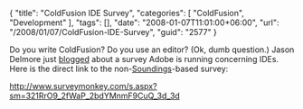 {
	"title": "ColdFusion IDE Survey",
	"categories": [
		"ColdFusion",
		"Development"
	],
	"tags": [],
	"date": "2008-01-07T11:01:00+06:00",
	"url": "/2008/01/07/ColdFusion-IDE-Survey",
	"guid": "2577"
}

Do you write ColdFusion? Do you use an editor? (Ok, dumb question.) Jason Delmore just <a href="http://www.cfinsider.com/index.cfm/2008/1/7/Adobe-ColdFusion-IDE-Survey">blogged</a> about a survey Adobe is running concerning IDEs. Here is the direct link to the non-<a href="http://soundings.riaforge.org">Soundings</a>-based survey:

<a href="http://www.surveymonkey.com/s.aspx?sm=321RrO9_2fWaP_2bdYMnmF9CuQ_3d_3d">http://www.surveymonkey.com/s.aspx?sm=321RrO9_2fWaP_2bdYMnmF9CuQ_3d_3d</a>